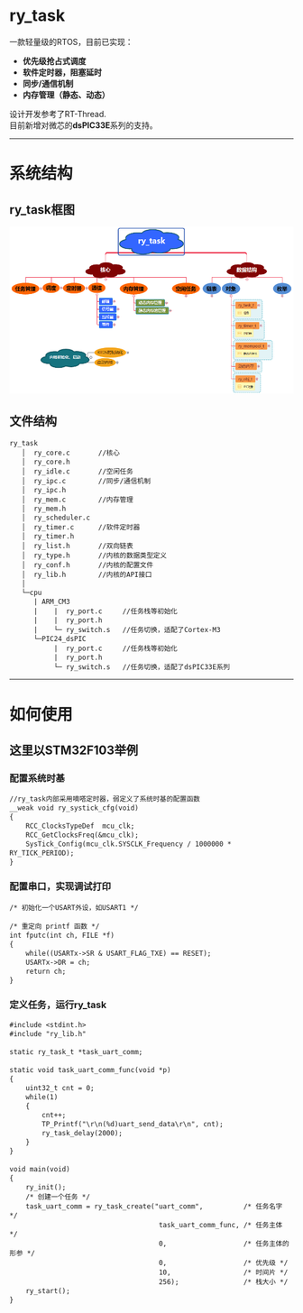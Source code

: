 # ry_task  
一款轻量级的RTOS，目前已实现：  
* **优先级抢占式调度**  
* **软件定时器，阻塞延时**  
* **同步/通信机制**  
* **内存管理（静态、动态）**  

设计开发参考了RT-Thread.  
目前新增对微芯的**dsPIC33E**系列的支持。  

---

# 系统结构  
## ry_task框图  
![系统框图](ry_task框图.png)  
## 文件结构  
```
ry_task  
   │  ry_core.c       //核心  
   │  ry_core.h  
   │  ry_idle.c       //空闲任务  
   │  ry_ipc.c        //同步/通信机制  
   │  ry_ipc.h  
   │  ry_mem.c        //内存管理  
   │  ry_mem.h  
   │  ry_scheduler.c  
   │  ry_timer.c      //软件定时器  
   │  ry_timer.h  
   │  ry_list.h       //双向链表  
   │  ry_type.h       //内核的数据类型定义  
   │  ry_conf.h       //内核的配置文件  
   │  ry_lib.h        //内核的API接口  
   │  
   └─cpu  
      | ARM_CM3
      |    |  ry_port.c     //任务栈等初始化  
      |    |  ry_port.h
      |    └─ ry_switch.s   //任务切换，适配了Cortex-M3  
      └─PIC24_dsPIC
           |  ry_port.c     //任务栈等初始化  
           |  ry_port.h
           └─ ry_switch.s   //任务切换，适配了dsPIC33E系列  
```
---		 

# 如何使用  
## 这里以STM32F103举例  

### 配置系统时基  
```
//ry_task内部采用嘀嗒定时器，弱定义了系统时基的配置函数
__weak void ry_systick_cfg(void)
{
    RCC_ClocksTypeDef  mcu_clk;
    RCC_GetClocksFreq(&mcu_clk);
    SysTick_Config(mcu_clk.SYSCLK_Frequency / 1000000 * RY_TICK_PERIOD);
}
```
### 配置串口，实现调试打印  
```
/* 初始化一个USART外设，如USART1 */

/* 重定向 printf 函数 */
int fputc(int ch, FILE *f)
{
    while((USARTx->SR & USART_FLAG_TXE) == RESET);
    USARTx->DR = ch;
    return ch;
}
```

### 定义任务，运行ry_task  
```
#include <stdint.h>
#include "ry_lib.h"

static ry_task_t *task_uart_comm;

static void task_uart_comm_func(void *p)
{
    uint32_t cnt = 0;
    while(1)
    {
        cnt++;
        TP_Printf("\r\n(%d)uart_send_data\r\n", cnt);
        ry_task_delay(2000);
    }
}

void main(void)
{
    ry_init();
	/* 创建一个任务 */
    task_uart_comm = ry_task_create("uart_comm",          /* 任务名字 */
                                     task_uart_comm_func, /* 任务主体 */
                                     0,                   /* 任务主体的形参 */
                                     0,                   /* 优先级 */
                                     10,                  /* 时间片 */
                                     256);                /* 栈大小 */
    ry_start();
}
```

		 
